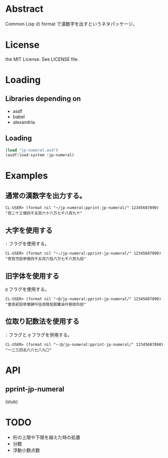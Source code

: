 # Abstract

Common Lisp の format で漢数字を出すというネタパッケージ。

# License

the MIT License. See LICENSE file.

# Loading

## Libraries depending on

* asdf
* babel
* alexandria

## Loading

```lisp
(load "jp-numeral.asd")
(asdf:load-system :jp-numeral)
```

# Examples

## 通常の漢数字を出力する。

```
CL-USER> (format nil "~/jp-numeral:pprint-jp-numeral/" 12345687890)
"百二十三億四千五百六十八万七千八百九十"
```

## 大字を使用する

`:` フラグを使用する。

```
CL-USER> (format nil "~:/jp-numeral:pprint-jp-numeral/" 12345687890)
"壱百弐拾参億四千五百六拾八万七千八百九拾"
```

## 旧字体を使用する

`@` フラグを使用する。

```
CL-USER> (format nil "~@/jp-numeral:pprint-jp-numeral/" 12345687890)
"壹佰貳拾參億肆仟伍佰陸拾捌萬柒仟捌佰玖拾"
```

## 位取り記数法を使用する

`:` フラグと `@` フラグを併用する。

```
CL-USER> (format nil "~:@/jp-numeral:pprint-jp-numeral/" 12345687890)
"一二三四五六八七八九〇"
```

# API

## pprint-jp-numeral

(stub)


# TODO

- 桁の上限や下限を越えた時の処置
- 分数
- 浮動小数点数
